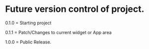 
# Future version control of project.
0.1.0 = Starting project

0.1.1 = Patch/Changes to current widget or App area 

1.0.0 = Public Release.
